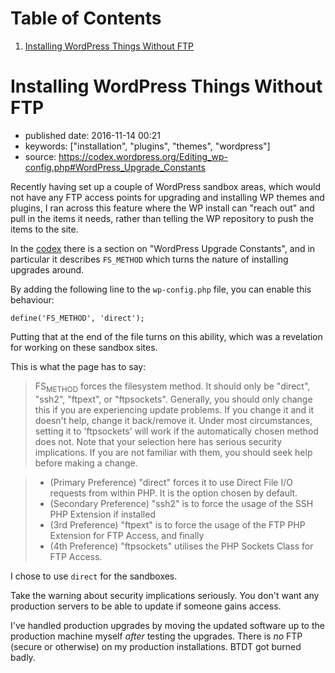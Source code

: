 
# Table of Contents

1.  [Installing WordPress Things Without FTP](#installing-wordpress-things-without-ftp)


<a id="installing-wordpress-things-without-ftp"></a>

# Installing WordPress Things Without FTP

-   published date: 2016-11-14 00:21
-   keywords: ["installation", "plugins", "themes", "wordpress"]
-   source: <https://codex.wordpress.org/Editing_wp-config.php#WordPress_Upgrade_Constants>

Recently having set up a couple of WordPress sandbox areas, which would not have any FTP access points for upgrading and installing WP themes and plugins, I ran across this feature where the WP install can "reach out" and pull in the items it needs, rather than telling the WP repository to push the items to the site.

In the [codex](https://codex.wordpress.org/Editing_wp-config.php#WordPress_Upgrade_Constants) there is a section on "WordPress Upgrade Constants", and in particular it describes `FS_METHOD` which turns the nature of installing upgrades around.

By adding the following line to the `wp-config.php` file, you can enable this behaviour:

    define('FS_METHOD', 'direct');

Putting that at the end of the file turns on this ability, which was a revelation for working on these sandbox sites.

This is what the page has to say:

> FS<sub>METHOD</sub> forces the filesystem method. It should only be "direct", "ssh2", "ftpext", or "ftpsockets". Generally, you should only change this if you are experiencing update problems. If you change it and it doesn't help, change it back/remove it. Under most circumstances, setting it to 'ftpsockets' will work if the automatically chosen method does not. Note that your selection here has serious security implications. If you are not familiar with them, you should seek help before making a change.

> 
> 
> -   (Primary Preference) "direct" forces it to use Direct File I/O requests from within PHP. It is the option chosen by default.
> -   (Secondary Preference) "ssh2" is to force the usage of the SSH PHP Extension if installed
> -   (3rd Preference) "ftpext" is to force the usage of the FTP PHP Extension for FTP Access, and finally
> -   (4th Preference) "ftpsockets" utilises the PHP Sockets Class for FTP Access.

I chose to use `direct` for the sandboxes.

Take the warning about security implications seriously. You don't want any production servers to be able to update if someone gains access.

I've handled production upgrades by moving the updated software up to the production machine myself *after* testing the upgrades. There is *no* FTP (secure or otherwise) on my production installations. BTDT got burned badly.

